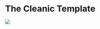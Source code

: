 <h1> The Cleanic Template </h1>

<a href="the-cleanic.netlify.app"> <img src="Images/Banner1.webp"> </a>
